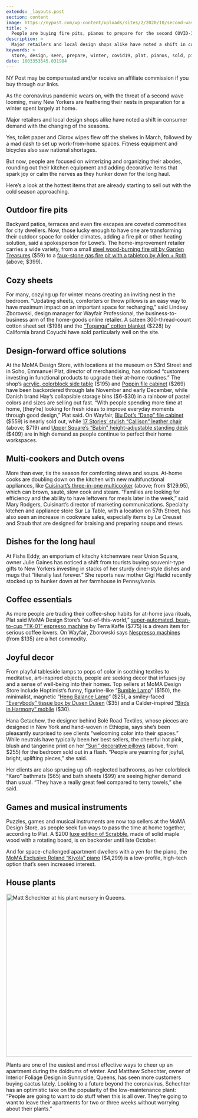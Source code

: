 ```yaml
--- 
extends: _layouts.post 
section: content 
image: https://nypost.com/wp-content/uploads/sites/2/2020/10/second-wave-products.jpg?quality=90&strip=all&w=1200 
title: > 
  People are buying fire pits, pianos to prepare for the second COVID-19 wave 
description: > 
  Major retailers and local design shops alike have noted a shift in consumer demand with the changing of the seasons.Here’s a look at the hottest items that are already starting to sell out with the cold season approaching.“With people spending more time at home, [they’re] looking for fresh ideas to improve everyday moments through good design,” Plat said.House plantsPlants are one of the easiest and most effective ways to cheer up an apartment during the doldrums of winter.And Matthew Schechter, owner of Interior Foliage Design in Sunnyside, Queens, has seen more customers buying cactus lately. 
keywords: > 
  store, design, seen, prepare, winter, covid19, plat, pianos, sold, pits, buying, moma, wayfair, wave, second, sellers, pit 
date: 1603353545.031984 
--- 
```

<div><p>NY Post may be compensated and/or receive an affiliate commission if you buy through our links.</p><p>As the coronavirus pandemic wears on, with the threat of a second wave looming, many New Yorkers are feathering their nests in preparation for a winter spent largely at home.</p>
<p>Major retailers and local design shops alike have noted a shift in consumer demand with the changing of the seasons.</p>
<p>Yes, toilet paper and Clorox wipes flew off the shelves in March, followed by a mad dash to set up work-from-home spaces. Fitness equipment and bicycles also saw national shortages.</p>
<p>But now, people are focused on winterizing and organizing their abodes, rounding out their kitchen equipment and adding decorative items that spark joy or calm the nerves as they hunker down for the long haul.</p>
<p>Here&#8217;s a look at the hottest items that are already starting to sell out with the cold season approaching.</p>
<h2>Outdoor fire pits</h2>
 
<p>Backyard patios, terraces and even fire escapes are coveted commodities for city dwellers. Now, those lucky enough to have one are transforming their outdoor space for colder climates, adding a fire pit or other heating solution, said a spokesperson for Lowe&#8217;s. The home-improvement retailer carries a wide variety, from a small <a href="https://www.lowes.com/pd/Garden-Treasures-29-5-in-W-Black-High-Temperature-Painted-Steel-Wood-Burning-Fire-Pit/3819935" target="_blank" rel="nofollow noopener noreferrer">steel wood-burning fire pit by Garden Treasures</a> ($59) to a <a href="https://www.lowes.com/pd/allen-roth-38-58-in-W-55000-BTU-Black-Tabletop-Steel-Fire-Pit/1000721862" target="_blank" rel="nofollow noopener noreferrer">faux-stone gas fire pit with a tabletop by Allen + Roth</a> (above; $399).</p>
<h2>Cozy sheets</h2>
<p>For many, cozying up for winter means creating an inviting nest in the bedroom. &#8220;Updating sheets, comforters or throw pillows is an easy way to have maximum impact on an important space for recharging,&#8221; said Lindsey Zborowski, design manager for Wayfair Professional, the business-to-business arm of the home-goods online retailer. A sateen 300-thread-count cotton sheet set ($198) and the <a href="https://www.wayfair.com/decor-pillows/pdp/coyuchi-topanga-organic-matelasse-cotton-blanket-coy2344.html" target="_blank" rel="nofollow noopener noreferrer">&#8220;Topanga&#8221; cotton blanket</a> ($228) by California brand Coyuchi have sold particularly well on the site.</p>
<h2>Design-forward office solutions</h2>
 
<p>At the MoMA Design Store, with locations at the museum on 53rd Street and in Soho, Emmanuel Plat, director of merchandising, has noticed &#8220;customers investing in functional products to upgrade their at-home routines.&#8221; The shop&#8217;s <a href="https://store.moma.org/for-the-home/home/furniture/tables-desks/two-way-side-table/10650-152699.html#q=colorblock%2Bside%2Btable&amp;lang=en_US&amp;start=1" target="_blank" rel="noopener noreferrer">acrylic, colorblock side table</a> ($195) and <a href="https://store.moma.org/for-the-home/home/furniture/storage-organization/poppin-stow-3-drawer-file-cabinet/8407-145903.html" target="_blank" rel="noopener noreferrer">Poppin file cabinet</a> ($269) have been backordered through late November and early December, while Danish brand Hay&#8217;s collapsible storage bins ($6-$30) in a rainbow of pastel colors and sizes are selling out fast. &#8220;With people spending more time at home, [they&#8217;re] looking for fresh ideas to improve everyday moments through good design,&#8221; Plat said. On Wayfair, <a href="https://www.wayfair.com/Blu-Dots-Dang-Collection-X178885.html" target="_blank" rel="nofollow noopener noreferrer">Blu Dot&#8217;s &#8220;Dang&#8221; file cabinet</a> ($559) is nearly sold out, while <a href="https://www.wayfair.com/furniture/pdx/17-stories-callison-genuine-leather-task-chair-w003508474.html" target="_blank" rel="nofollow noopener noreferrer">17 Stories&#8217; stylish &#8220;Callison&#8221; leather chair</a> (above; $719) and <a href="https://www.wayfair.com/furniture/pdx/upper-square-babin-height-adjustable-standing-desk-w000977919.html" target="_blank" rel="nofollow noopener noreferrer">Upper Square&#8217;s &#8220;Babin&#8221; height-adjustable standing desk</a> ($409) are in high demand as people continue to perfect their home workspaces.<br>
</p>
<h2>Multi-cookers and Dutch ovens</h2>
 
<p>More than ever, tis the season for comforting stews and soups. At-home cooks are doubling down on the kitchen with new multifunctional appliances, like <a href="https://www.amazon.com/Cuisinart-Central-Multi-Cooker-Cooker-Steamer/dp/B01FKUORYY/?tag=nypost-20" target="_blank" rel="nofollow noopener noreferrer">Cuisinart&#8217;s three-in-one multicooker</a> (above; from $129.95), which can brown, saut&#233;, slow cook and steam. &#8220;Families are looking for efficiency and the ability to have leftovers for meals later in the week,&#8221; said Mary Rodgers, Cuisinart&#8217;s director of marketing communications. Specialty kitchen and appliance store Sur La Table, with a location on 57th Street, has also seen an increase in cookware sales, especially items by Le Creuset and Staub that are designed for braising and preparing soups and stews.</p>
<h2>Dishes for the long haul</h2>
<p>At Fishs Eddy, an emporium of kitschy kitchenware near Union Square, owner Julie Gaines has noticed a shift from tourists buying souvenir-type gifts to New Yorkers investing in stacks of her sturdy diner-style dishes and mugs that &#8220;literally last forever.&#8221; She reports new mother Gigi Hadid recently stocked up to hunker down at her farmhouse in Pennsylvania.</p>
<h2>Coffee essentials</h2>
 
<p>As more people are trading their coffee-shop habits for at-home java rituals, Plat said MoMA Design Store&#8217;s &#8220;out-of-this-world,&#8221; <a href="https://store.moma.org/for-the-home/kitchen-dining/coffee-tea/terra-kaffe-tk-01-espresso-machine/13097-153048.html" target="_blank" rel="noopener noreferrer">super-automated, bean-to-cup &#8220;TK-01&#8221; espresso machine</a> by Terra Kaffe ($775) is a dream item for serious coffee lovers. On Wayfair, Zborowski says <a href="https://www.wayfair.com/keyword.php?prefetch=false&amp;class_id=&amp;keyword=Nespresso+machines" target="_blank" rel="nofollow noopener noreferrer">Nespresso machines</a> (from $135) are a hot commodity.</p>
<h2>Joyful decor</h2>
 
<p>From playful tableside lamps to pops of color in soothing textiles to meditative, art-inspired objects, people are seeking decor that infuses joy and a sense of well-being into their homes. Top sellers at MoMA Design Store include Hoptimist&#8217;s funny, figurine-like &#8220;<a href="https://store.moma.org/for-the-home/home/lighting/table-lamps/x-large-bumble-hoptimist-lamp/12972-152674.html" target="_blank" rel="noopener noreferrer">Bumble Lamp</a>&#8221; ($150), the minimalist, magnetic &#8220;<a href="https://store.moma.org/for-the-home/home/lighting/table-lamps/heng-balance-lamp/124653-124653.html" target="_blank" rel="noopener noreferrer">Heng Balance Lamp</a>&#8221; ($25), a smiley-faced <a href="https://store.moma.org/for-the-home/home/organization-tools/dusen-dusen-everybody-tissue-box/400281-400281.html" target="_blank" rel="noopener noreferrer">&#8220;Everybody&#8221; tissue box by Dusen Dusen</a> ($35) and a Calder-inspired <a href="https://store.moma.org/kids/birds-in-harmony-mobile/99390-99390.html" target="_blank" rel="noopener noreferrer">&#8220;Birds in Harmony&#8221; mobile</a> ($30).</p>
<p>Hana Getachew, the designer behind Bol&#233; Road Textiles, whose pieces are designed in New York and hand-woven in Ethiopia, says she&#8217;s been pleasantly surprised to see clients &#8220;welcoming color into their spaces.&#8221; While neutrals have typically been her best sellers, the cheerful hot pink, blush and tangerine print on her <a href="https://boleroadtextiles.com/collections/all/products/suri-lumbar-pillow-cerise" target="_blank" rel="noopener noreferrer">&#8220;Suri&#8221; decorative pillows</a> (above, from $255) for the bedroom sold out in a flash. &#8220;People are yearning for joyful, bright, uplifting pieces,&#8221; she said.</p>
<p>Her clients are also sprucing up oft-neglected bathrooms, as her colorblock &#8220;Karo&#8221; bathmats ($65) and bath sheets ($99) are seeing higher demand than usual. &#8220;They have a really great feel compared to terry towels,&#8221; she said.</p>
<h2>Games and musical instruments</h2>
 
<p>Puzzles, games and musical instruments are now top sellers at the MoMA Design Store, as people seek fun ways to pass the time at home together, according to Plat. A $200 <a href="https://store.moma.org/kids/toys-games/scrabble-luxe-edition-game/12931-152601.html#q=scrabble&amp;lang=en_US&amp;start=1" target="_blank" rel="noopener noreferrer">luxe edition of Scrabble</a>, made of solid maple wood with a rotating board, is on backorder until late October.</p>
<p>And for space-challenged apartment dwellers with a yen for the piano, the <a href="https://store.moma.org/searchresults.html?q=Kiyola&amp;lang=en_US" target="_blank" rel="noopener noreferrer">MoMA Exclusive Roland &#8220;Kiyola&#8221; piano</a> ($4,299) is a low-profile, high-tech option that&#8217;s seen increased interest.</p>
<h2>House plants</h2>
<p><a href="https://nypost.com/wp-content/uploads/sites/2/2020/10/second-wave-home-products-interior-foliage-2.jpg?quality=90&amp;strip=all"><img class="wp-image-16489304 size-nypost-large-desktop-uncropped lazyload" alt="Matt Schechter at his plant nursery in Queens." width="662" height="441"></a></p>
<p>Plants are one of the easiest and most effective ways to cheer up an apartment during the doldrums of winter. And Matthew Schechter, owner of Interior Foliage Design in Sunnyside, Queens, has seen more customers buying cactus lately. Looking to a future beyond the coronavirus, Schechter has an optimistic take on the popularity of the low-maintenance plant: &#8220;People are going to want to do stuff when this is all over. They&#8217;re going to want to leave their apartments for two or three weeks without worrying about their plants.&#8221;</p>
			</div>
